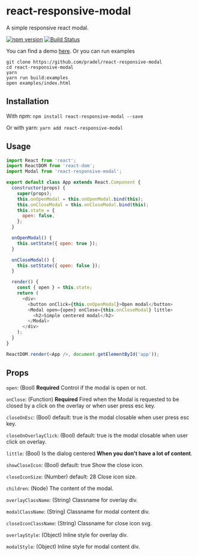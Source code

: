 # react-responsive-modal
A simple responsive react modal.

[![npm version](https://badge.fury.io/js/react-responsive-modal.svg)](https://badge.fury.io/js/react-responsive-modal)
[![Build Status](https://travis-ci.org/pradel/react-responsive-modal.svg?branch=master)](https://travis-ci.org/pradel/react-responsive-modal)

You can find a demo [here](https://react-responsive-modal.netlify.com/).
Or you can run examples
```
git clone https://github.com/pradel/react-responsive-modal
cd react-responsive-modal
yarn
yarn run build:examples
open examples/index.html
```

## Installation

With npm: `npm install react-responsive-modal --save`

Or with yarn: `yarn add react-responsive-modal`

## Usage

```javascript
import React from 'react';
import ReactDOM from 'react-dom';
import Modal from 'react-responsive-modal';

export default class App extends React.Component {
  constructor(props) {
    super(props);
    this.onOpenModal = this.onOpenModal.bind(this);
    this.onCloseModal = this.onCloseModal.bind(this);
    this.state = {
      open: false,
    };
  }

  onOpenModal() {
    this.setState({ open: true });
  }

  onCloseModal() {
    this.setState({ open: false });
  }

  render() {
    const { open } = this.state;
    return (
      <div>
        <button onClick={this.onOpenModal}>Open modal</button>
        <Modal open={open} onClose={this.onCloseModal} little>
          <h2>Simple centered modal</h2>
        </Modal>
      </div>
    );
  }
}

ReactDOM.render(<App />, document.getElementById('app'));
```

## Props

`open`: (Bool) __Required__ Control if the modal is open or not.

`onClose`: (Function) __Required__ Fired when the Modal is requested to be closed by a click on the overlay or when user press esc key.

`closeOnEsc`: (Bool) default: true is the modal closable when user press esc key.

`closeOnOverlayClick`: (Bool) default: true is the modal closable when user click on overlay.

`little`: (Bool) Is the dialog centered __When you don't have a lot of content__.

`showCloseIcon`: (Bool) default: true Show the close icon.

`closeIconSize`: (Number) default: 28 Close icon size.

`children`: (Node) The content of the modal.

`overlayClassName`: (String) Classname for overlay div.

`modalClassName`: (String) Classname for modal content div.

`closeIconClassName`: (String) Classname for close icon svg.

`overlayStyle`: (Object) Inline style for overlay div.

`modalStyle`: (Object) Inline style for modal content div.
